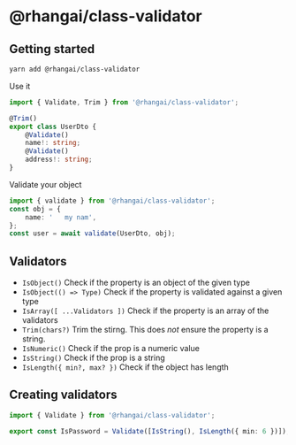 # @rhangai/class-validator

## Getting started

```sh
yarn add @rhangai/class-validator
```

Use it

```ts
import { Validate, Trim } from '@rhangai/class-validator';

@Trim()
export class UserDto {
	@Validate()
	name!: string;
	@Validate()
	address!: string;
}
```

Validate your object

```ts
import { validate } from '@rhangai/class-validator';
const obj = {
	name: '   my nam',
};
const user = await validate(UserDto, obj);
```

## Validators

-   `IsObject()` Check if the property is an object of the given type
-   `IsObject(() => Type)` Check if the property is validated against a given type
-   `IsArray([ ...Validators ])` Check if the property is an array of the validators
-   `Trim(chars?)` Trim the stirng. This does _not_ ensure the property is a string.
-   `IsNumeric()` Check if the prop is a numeric value
-   `IsString()` Check if the prop is a string
-   `IsLength({ min?, max? })` Check if the object has length

## Creating validators

```ts
import { Validate } from '@rhangai/class-validator';

export const IsPassword = Validate([IsString(), IsLength({ min: 6 })]);
```
